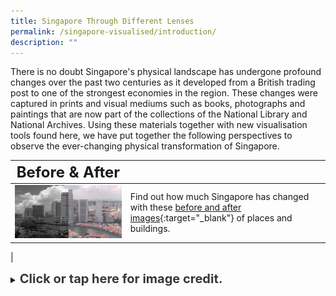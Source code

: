 ```yaml
---
title: Singapore Through Different Lenses
permalink: /singapore-visualised/introduction/
description: ""
---
```

There is no doubt Singapore's physical landscape has undergone profound changes over the past two centuries as it developed from a British trading post to one of the strongest economies in the region. These changes were captured in prints and visual mediums such as books, photographs and paintings that are now part of the collections of the National Library and National Archives. Using these materials together with new visualisation tools found here, we have put together the following perspectives to observe the ever-changing physical transformation of Singapore.

| **<font size=5> Before & After</font>** |  | 
| -------- | -------- | 
| [<img src="/images/landing-singapore-revisualised-before-and-after.png" alt="singapore-revisualised-before-and-after" style="width:500px;" />](/singapore-visualised/before-and-after)      | Find out how much Singapore has changed with these [before and after images](/singapore-visualised/before-and-after){:target="_blank"} of places and buildings.
|

<details>
<summary><span style="font-weight: 700; font-size: 20px; font-style: normal; color:#353839">Click or tap here for image credit.</span></summary>
<br>	
<span style="font-weight: 400; font-size: 20px; font-style: normal; color:#778899">1. Virtual Showcase photo by Erwin Soo [CC BY-SA 2.0]
<br>2. Before & After photos from Ministry of Information and the Arts Collection, courtesy of National Archives of Singapore
</span>
	
</details>